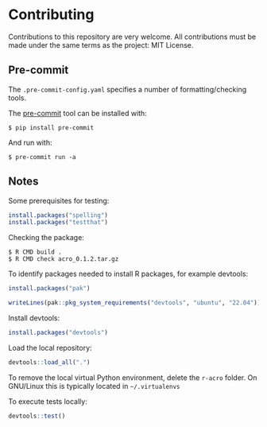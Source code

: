 # Contributing

Contributions to this repository are very welcome. All contributions must be
made under the same terms as the project: MIT License.

## Pre-commit

The `.pre-commit-config.yaml` specifies a number of formatting/checking tools.

The [pre-commit](https://pre-commit.com) tool can be installed with:

```
$ pip install pre-commit
```

And run with:

```
$ pre-commit run -a
```

## Notes

Some prerequisites for testing:

```R
install.packages("spelling")
install.packages("testthat")
```

Checking the package:

```
$ R CMD build .
$ R CMD check acro_0.1.2.tar.gz
```

To identify packages needed to install R packages, for example devtools:

```R
install.packages("pak")

writeLines(pak::pkg_system_requirements("devtools", "ubuntu", "22.04"))
```

Install devtools:

```R
install.packages("devtools")
```

Load the local repository:

```R
devtools::load_all(".")
```

To remove the local virtual Python environment, delete the `r-acro` folder.
On GNU/Linux this is typically located in `~/.virtualenvs`


To execute tests locally:

```R
devtools::test()
```
